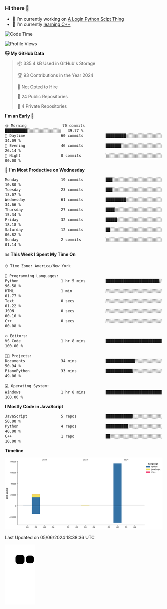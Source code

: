 ### Hi there 👋

<!--
**Iplay6432/Iplay6432** is a ✨ _special_ ✨ repository because its `README.md` (this file) appears on your GitHub profile.

Here are some ideas to get you started:

- 🔭 I’m currently working on ...
- 🌱 I’m currently learning ...
- 👯 I’m looking to collaborate on ...
- 🤔 I’m looking for help with ...
- 💬 Ask me about ...
- 📫 How to reach me: ...
- 😄 Pronouns: ...
- ⚡ Fun fact: ...
-->
- 🔭 I’m currently working on [A Login Python Scipt Thing](https://github.com/Iplay6432/Lugin-but-no-Pygame-)
- 🌱 I’m currently [learning C++](https://github.com/Iplay6432/LearningCpp)


<!--START_SECTION:waka-->
![Code Time](http://img.shields.io/badge/Code%20Time-75%20hrs%2045%20mins-blue)

![Profile Views](http://img.shields.io/badge/Profile%20Views-1-blue)

**🐱 My GitHub Data** 

> 📦 335.4 kB Used in GitHub's Storage 
 > 
> 🏆 93 Contributions in the Year 2024
 > 
> 🚫 Not Opted to Hire
 > 
> 📜 24 Public Repositories 
 > 
> 🔑 4 Private Repositories 
 > 
**I'm an Early 🐤** 

```text
🌞 Morning                70 commits          ██████████░░░░░░░░░░░░░░░   39.77 % 
🌆 Daytime                60 commits          █████████░░░░░░░░░░░░░░░░   34.09 % 
🌃 Evening                46 commits          ███████░░░░░░░░░░░░░░░░░░   26.14 % 
🌙 Night                  0 commits           ░░░░░░░░░░░░░░░░░░░░░░░░░   00.00 % 
```
📅 **I'm Most Productive on Wednesday** 

```text
Monday                   19 commits          ███░░░░░░░░░░░░░░░░░░░░░░   10.80 % 
Tuesday                  23 commits          ███░░░░░░░░░░░░░░░░░░░░░░   13.07 % 
Wednesday                61 commits          █████████░░░░░░░░░░░░░░░░   34.66 % 
Thursday                 27 commits          ████░░░░░░░░░░░░░░░░░░░░░   15.34 % 
Friday                   32 commits          █████░░░░░░░░░░░░░░░░░░░░   18.18 % 
Saturday                 12 commits          ██░░░░░░░░░░░░░░░░░░░░░░░   06.82 % 
Sunday                   2 commits           ░░░░░░░░░░░░░░░░░░░░░░░░░   01.14 % 
```


📊 **This Week I Spent My Time On** 

```text
🕑︎ Time Zone: America/New_York

💬 Programming Languages: 
Python                   1 hr 5 mins         ████████████████████████░   96.58 % 
HTML                     1 min               ░░░░░░░░░░░░░░░░░░░░░░░░░   01.77 % 
Text                     0 secs              ░░░░░░░░░░░░░░░░░░░░░░░░░   01.22 % 
JSON                     0 secs              ░░░░░░░░░░░░░░░░░░░░░░░░░   00.16 % 
C++                      0 secs              ░░░░░░░░░░░░░░░░░░░░░░░░░   00.08 % 

🔥 Editors: 
VS Code                  1 hr 8 mins         █████████████████████████   100.00 % 

🐱‍💻 Projects: 
Documents                34 mins             █████████████░░░░░░░░░░░░   50.94 % 
PianoPython              33 mins             ████████████░░░░░░░░░░░░░   49.06 % 

💻 Operating System: 
Windows                  1 hr 8 mins         █████████████████████████   100.00 % 
```

**I Mostly Code in JavaScript** 

```text
JavaScript               5 repos             ████████████░░░░░░░░░░░░░   50.00 % 
Python                   4 repos             ██████████░░░░░░░░░░░░░░░   40.00 % 
C++                      1 repo              ██░░░░░░░░░░░░░░░░░░░░░░░   10.00 % 
```



**Timeline**

![Lines of Code chart](https://raw.githubusercontent.com/Iplay6432/Iplay6432/main/assets/bar_graph.png)


 Last Updated on 05/06/2024 18:38:36 UTC
<!--END_SECTION:waka-->

![snake](https://raw.githubusercontent.com/Iplay6432/Iplay6432/output/github-contribution-grid-snake.svg)

